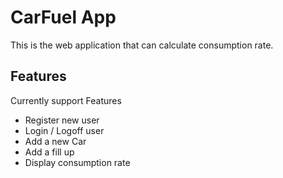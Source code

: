 # CarFuel App

This is the web application that can calculate consumption rate.

## Features

Currently support Features

* Register new user
* Login / Logoff user
* Add a new Car 
* Add a fill up
* Display consumption rate